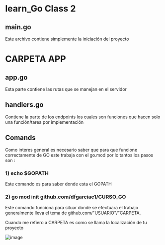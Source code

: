 ﻿# learn_Go Class 2 

## main.go
Este archivo contiene simplemente la iniciación del proyecto 

# CARPETA APP
## app.go
Esta parte contiene las rutas que se manejan en el servidor
## handlers.go 
Contiene la parte de los endpoints los cuales son funciones que hacen solo una 
función/tarea por implementación 

## Comands

Como interes general es necesario saber que para que funcione correctamente de
GO este trabaja con el go.mod por lo tantos los pasos son :

### 1) echo $GOPATH 
Este comando es para saber donde esta el GOPATH
### 2) go mod init github.com/dfgarciac1/CURSO_GO
Este comando funciona para situar donde se efectuara el trabajo 
generalmente lleva el tema de github.com/"USUARIO"/"CARPETA.

Cuando me refiero a CARPETA es como se llama la localización de tu proyecto 


![image](https://user-images.githubusercontent.com/53051443/124832887-f2d7da00-df42-11eb-9998-88cf3f2e1368.png)



